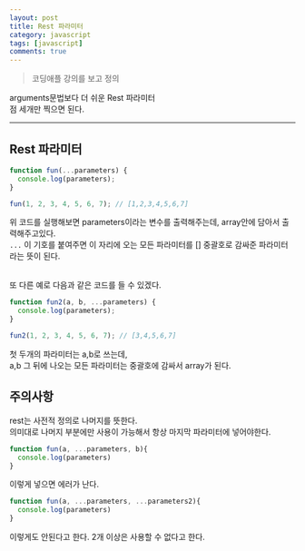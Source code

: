 ```yaml
---
layout: post
title: Rest 파라미터
category: javascript
tags: [javascript]
comments: true
---
```


> 코딩애플 강의를 보고 정의

arguments문법보다 더 쉬운 Rest 파라미터 <br/>
점 세개만 찍으면 된다.

<hr/>

## Rest 파라미터

```js
function fun(...parameters) {
  console.log(parameters);
}

fun(1, 2, 3, 4, 5, 6, 7); // [1,2,3,4,5,6,7]
```

위 코드를 실행해보면 parameters이라는 변수를 출력해주는데, array안에 담아서 출력해주고있다.<br/>
`...` 이 기호를 붙여주면 이 자리에 오는 모든 파라미터를 [] 중괄호로 감싸준 파라미터 라는 뜻이 된다.
<br/><br/>

또 다른 예로 다음과 같은 코드를 들 수 있겠다.

```js
function fun2(a, b, ...parameters) {
  console.log(parameters);
}

fun2(1, 2, 3, 4, 5, 6, 7); // [3,4,5,6,7]
```

첫 두개의 파라미터는 a,b로 쓰는데,<br/>
a,b 그 뒤에 나오는 모든 파라미터는 중괄호에 감싸서 array가 된다.

## 주의사항

rest는 사전적 정의로 나머지를 뜻한다.<br/>
의미대로 나머지 부분에만 사용이 가능해서 항상 마지막 파라미터에 넣어야한다.

```js
function fun(a, ...parameters, b){
  console.log(parameters)
}
```

이렇게 넣으면 에러가 난다.<br/>

```js
function fun(a, ...parameters, ...parameters2){
  console.log(parameters)
}
```

이렇게도 안된다고 한다. 2개 이상은 사용할 수 없다고 한다.
